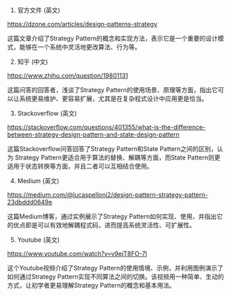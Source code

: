 

1. 官方文件 (英文)

https://dzone.com/articles/design-patterns-strategy

这篇文章介绍了Strategy Pattern的概念和实现方法，表示它是一个重要的设计模式，能够在一个系统中灵活地更改算法、行为等。

2. 知乎 (中文)

https://www.zhihu.com/question/19801131

这篇问答的回答者，浅谈了Strategy Pattern的使用场景、原理等方面，指出它可以让系统更易维护、更容易扩展，尤其是在复杂程式设计中应用更是恰当。

3. Stackoverflow (英文)

https://stackoverflow.com/questions/401355/what-is-the-difference-between-strategy-design-pattern-and-state-design-pattern

这篇Stackoverflow问答回答了Strategy Pattern和State Pattern之间的区别，认为 Strategy Pattern更适合用于算法的替换、解耦等方面，而State Pattern则更适用于状态转换等方面，并且二者可以互相结合使用。

4. Medium (英文)

https://medium.com/@lucaspelloni2/design-pattern-strategy-pattern-23dbddd0649e

这篇Medium博客，通过实例展示了Strategy Pattern如何实现、使用，并指出它的优点即是可以有效地解耦程式码，进而提高系统灵活性、可扩展性。

5. Youtube (英文)

https://www.youtube.com/watch?v=v9ejT8FO-7I

这个Youtube视频介绍了Strategy Pattern的使用情境、示例，并利用图例演示了如何通过Strategy Pattern实现不同算法之间的切换。该视频用一种简单、生动的方式，让初学者更易理解Strategy Pattern的概念和基本用法。